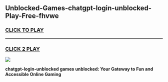 
## Unblocked-Games-chatgpt-login-unblocked-Play-Free-fhvwe
<h3>
<a href="https://premium76.site?title=chatgpt-login-unblocked&ref=12A">CLICK TO PLAY</a></h3>
<hr>

<h3>
<a href="https://premium76.site?title=chatgpt-login-unblocked&ref=12A">CLICK 2 PLAY</a>
  
</h3>

<a href="https://premium76.site?title=chatgpt-login-unblocked&ref=12A"><img src="https://clearcache.store/games.png"></a>


**chatgpt-login-unblocked games unblocked: Your Gateway to Fun and Accessible Online Gaming**
